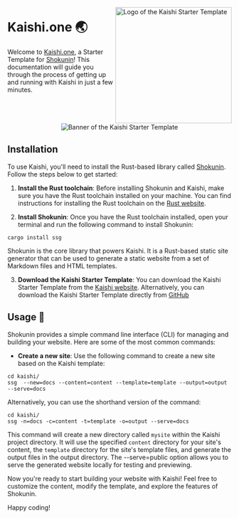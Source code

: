 <!-- markdownlint-disable MD033 MD041 -->

<img
  align="right"
  alt="Logo of the Kaishi Starter Template"
  height="261"
  src="https://kura.pro/kaishi/images/logos/kaishi.svg"
  width="261"
  />

<!-- markdownlint-enable MD033 MD041 -->

# Kaishi.one 🌏

Welcome to [Kaishi.one](https://kaishi.one), a Starter Template for [Shokunin][1]!
This documentation will guide you through the process of getting up and running
with Kaishi in just a few minutes.

<!-- markdownlint-disable MD033 MD041 -->
<center>
<!-- markdownlint-enable MD033 MD041 -->

![Banner of the Kaishi Starter Template][banner]

<!-- markdownlint-disable MD033 MD041 -->
</center>
<!-- markdownlint-enable MD033 MD041 -->

## Installation

To use Kaishi, you'll need to install the Rust-based library called [Shokunin][1].
Follow the steps below to get started:

1. **Install the Rust toolchain**: Before installing Shokunin and Kaishi, make
   sure you have the Rust toolchain installed on your machine. You can find
   instructions for installing the Rust toolchain on the [Rust website][2].

2. **Install Shokunin**: Once you have the Rust toolchain installed, open your
   terminal and run the following command to install Shokunin:

```shell
cargo install ssg
```

Shokunin is the core library that powers Kaishi. It is a Rust-based static site
generator that can be used to generate a static website from a set of Markdown
files and HTML templates.

3. **Download the Kaishi Starter Template**: You can download the Kaishi Starter
   Template from the [Kaishi website](https://kaishi.one). Alternatively, you
   can download the Kaishi Starter Template directly from
   [GitHub](https://github.com/sebastienrousseau/kaishi.github.io)

## Usage 📖

Shokunin provides a simple command line interface (CLI) for managing and
building your website. Here are some of the most common commands:

- **Create a new site**: Use the following command to create a new site based on
  the Kaishi template:

```shell
cd kaishi/
ssg  --new=docs --content=content --template=template --output=output --serve=docs
```

Alternatively, you can use the shorthand version of the command:

```shell
cd kaishi/
ssg -n=docs -c=content -t=template -o=output --serve=docs
```

This command will create a new directory called `mysite` within the Kaishi project
directory. It will use the specified `content` directory for your site's content,
the `template` directory for the site's template files, and generate the output
files in the output directory. The --serve=public option allows you to serve the
generated website locally for testing and previewing.

Now you're ready to start building your website with Kaishi! Feel free to
customize the content, modify the template, and explore the features of Shokunin. 

Happy coding!

[banner]: https://kura.pro/kaishi/images/titles/title-kaishi.svg "Banner of the Kaishi Starter Template"
[0]: https://minifunctions.com/ "Mini Functions"
[1]: https://shokunin.one/ "Shokunin"
[2]: https://www.rust-lang.org/learn/get-started "Rust"
